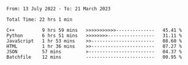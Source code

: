 <!--START_SECTION:waka-->

```text
From: 13 July 2022 - To: 21 March 2023

Total Time: 22 hrs 1 min

C++          9 hrs 59 mins   >>>>>>>>>>>--------------   45.41 %
Python       6 hrs 51 mins   >>>>>>>>-----------------   31.11 %
JavaScript   1 hr 53 mins    >>-----------------------   08.60 %
HTML         1 hr 36 mins    >>-----------------------   07.27 %
JSON         57 mins         >------------------------   04.37 %
Batchfile    12 mins         -------------------------   00.95 %
```

<!--END_SECTION:waka-->

<!---
yvanlok/yvanlok is a ✨ special ✨ repository because its `README.md` (this file) appears on your GitHub profile.
You can click the Preview link to take a look at your changes.
--->

